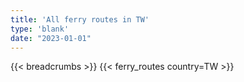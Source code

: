 ```yaml
---
title: 'All ferry routes in TW'
type: 'blank'
date: "2023-01-01"
---
```


{{< breadcrumbs >}}
{{< ferry_routes country=TW >}}
